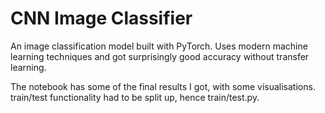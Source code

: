 # CNN Image Classifier

An image classification model built with PyTorch. Uses modern machine learning techniques and got surprisingly good accuracy without transfer learning.

The notebook has some of the final results I got, with some visualisations. train/test functionality had to be split up, hence train/test.py.

